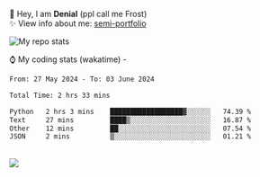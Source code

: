 🤚 Hey, I am **Denial** (ppl call me Frost)  
✨ View info about me: [semi-portfolio](https://frostx.is-a.dev)

<img alt="My repo stats" src="https://github-readme-stats.vercel.app/api?username=FrostX-Official&show_icons=true&theme=radical">

⌚ My coding stats (wakatime) -

<!--START_SECTION:waka-->

```txt
From: 27 May 2024 - To: 03 June 2024

Total Time: 2 hrs 33 mins

Python   2 hrs 3 mins    ██████████████████▓░░░░░░   74.39 %
Text     27 mins         ████▒░░░░░░░░░░░░░░░░░░░░   16.87 %
Other    12 mins         ██░░░░░░░░░░░░░░░░░░░░░░░   07.54 %
JSON     2 mins          ▒░░░░░░░░░░░░░░░░░░░░░░░░   01.21 %
```

<!--END_SECTION:waka-->
<br>
<img src="https://spotify-github-profile.vercel.app/api/view.svg?uid=31srkkuzzvig3lqyqlakxnoqfz6y&cover_image=true&theme=default&show_offline=true&background_color=0d1117&interchange=false&bar_color=7024ff">
